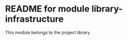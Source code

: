 
README for module library-infrastructure
===============================

This module belongs to the project library